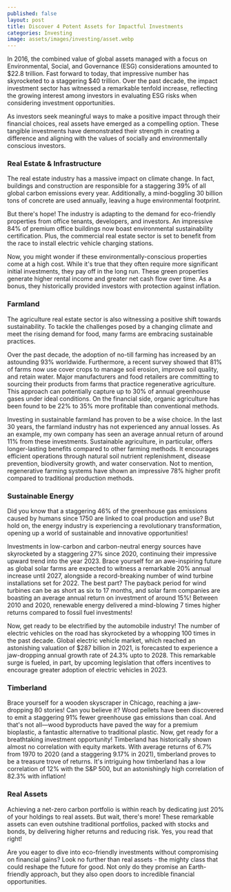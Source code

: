 ```yaml
---
published: false
layout: post
title: Discover 4 Potent Assets for Impactful Investments
categories: Investing
image: assets/images/investing/asset.webp
---
```

In 2016, the combined value of global assets managed with a focus on Environmental, Social, and Governance (ESG) considerations amounted to $22.8 trillion. Fast forward to today, that impressive number has skyrocketed to a staggering $40 trillion. Over the past decade, the impact investment sector has witnessed a remarkable tenfold increase, reflecting the growing interest among investors in evaluating ESG risks when considering investment opportunities.

As investors seek meaningful ways to make a positive impact through their financial choices, real assets have emerged as a compelling option. These tangible investments have demonstrated their strength in creating a difference and aligning with the values of socially and environmentally conscious investors.

### Real Estate & Infrastructure
The real estate industry has a massive impact on climate change. In fact, buildings and construction are responsible for a staggering 39% of all global carbon emissions every year. Additionally, a mind-boggling 30 billion tons of concrete are used annually, leaving a huge environmental footprint.

But there's hope! The industry is adapting to the demand for eco-friendly properties from office tenants, developers, and investors. An impressive 84% of premium office buildings now boast environmental sustainability certification. Plus, the commercial real estate sector is set to benefit from the race to install electric vehicle charging stations.

Now, you might wonder if these environmentally-conscious properties come at a high cost. While it's true that they often require more significant initial investments, they pay off in the long run. These green properties generate higher rental income and greater net cash flow over time. As a bonus, they historically provided investors with protection against inflation.

### Farmland
The agriculture real estate sector is also witnessing a positive shift towards sustainability. To tackle the challenges posed by a changing climate and meet the rising demand for food, many farms are embracing sustainable practices.

Over the past decade, the adoption of no-till farming has increased by an astounding 93% worldwide. Furthermore, a recent survey showed that 81% of farms now use cover crops to manage soil erosion, improve soil quality, and retain water. Major manufacturers and food retailers are committing to sourcing their products from farms that practice regenerative agriculture. This approach can potentially capture up to 30% of annual greenhouse gases under ideal conditions. On the financial side, organic agriculture has been found to be 22% to 35% more profitable than conventional methods.

Investing in sustainable farmland has proven to be a wise choice. In the last 30 years, the farmland industry has not experienced any annual losses. As an example, my own company has seen an average annual return of around 11% from these investments. Sustainable agriculture, in particular, offers longer-lasting benefits compared to other farming methods. It encourages efficient operations through natural soil nutrient replenishment, disease prevention, biodiversity growth, and water conservation. Not to mention, regenerative farming systems have shown an impressive 78% higher profit compared to traditional production methods.

### Sustainable Energy
Did you know that a staggering 46% of the greenhouse gas emissions caused by humans since 1750 are linked to coal production and use? But hold on, the energy industry is experiencing a revolutionary transformation, opening up a world of sustainable and innovative opportunities!

Investments in low-carbon and carbon-neutral energy sources have skyrocketed by a staggering 27% since 2020, continuing their impressive upward trend into the year 2023. Brace yourself for an awe-inspiring future as global solar farms are expected to witness a remarkable 20% annual increase until 2027, alongside a record-breaking number of wind turbine installations set for 2022. The best part? The payback period for wind turbines can be as short as six to 17 months, and solar farm companies are boasting an average annual return on investment of around 15%! Between 2010 and 2020, renewable energy delivered a mind-blowing 7 times higher returns compared to fossil fuel investments!

Now, get ready to be electrified by the automobile industry! The number of electric vehicles on the road has skyrocketed by a whopping 100 times in the past decade. Global electric vehicle market, which reached an astonishing valuation of $287 billion in 2021, is forecasted to experience a jaw-dropping annual growth rate of 24.3% upto to 2028. This remarkable surge is fueled, in part, by upcoming legislation that offers incentives to encourage greater adoption of electric vehicles in 2023.

### Timberland
Brace yourself for a wooden skyscraper in Chicago, reaching a jaw-dropping 80 stories! Can you believe it? Wood pellets have been discovered to emit a staggering 91% fewer greenhouse gas emissions than coal. And that's not all—wood byproducts have paved the way for a premium bioplastic, a fantastic alternative to traditional plastic.
Now, get ready for a breathtaking investment opportunity! Timberland has historically shown almost no correlation with equity markets. With average returns of 6.7% from 1970 to 2020 (and a staggering 9.17% in 2021), timberland proves to be a treasure trove of returns. It's intriguing how timberland has a low correlation of 12% with the S&P 500, but an astonishingly high correlation of 82.3% with inflation!

### Real Assets
Achieving a net-zero carbon portfolio is within reach by dedicating just 20% of your holdings to real assets. But wait, there's more! These remarkable assets can even outshine traditional portfolios, packed with stocks and bonds, by delivering higher returns and reducing risk. Yes, you read that right!

Are you eager to dive into eco-friendly investments without compromising on financial gains? Look no further than real assets - the mighty class that could reshape the future for good. Not only do they promise an Earth-friendly approach, but they also open doors to incredible financial opportunities.
